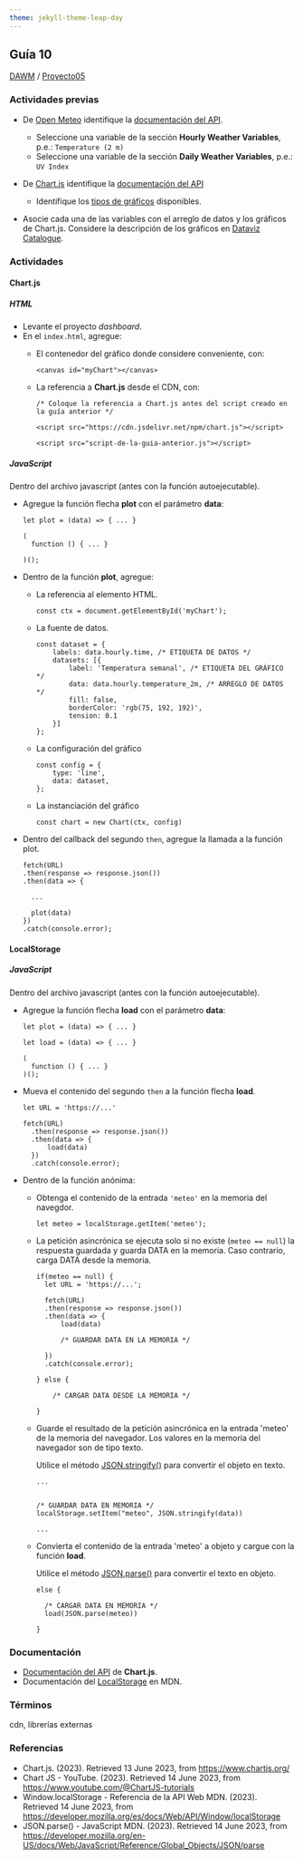 ```yaml
---
theme: jekyll-theme-leap-day
---
```


## Guía 10

[DAWM](/DAWM/) / [Proyecto05](/DAWM/proyectos/2023/proyecto05)

### Actividades previas

* De [Open Meteo](https://open-meteo.com/) identifique la [documentación del API](https://open-meteo.com/en/docs).
  - Seleccione una variable de la sección **Hourly Weather Variables**, p.e.: `Temperature (2 m)` 
  - Seleccione una variable de la sección **Daily Weather Variables**, p.e.: `UV Index`

* De [Chart.js](https://www.chartjs.org/) identifique la [documentación del API](https://www.chartjs.org/docs/latest/getting-started/)
  - Identifique los [tipos de gráficos](https://www.chartjs.org/docs/latest/charts/) disponibles.

* Asocie cada una de las variables con el arreglo de datos y los gráficos de Chart.js. Considere la descripción de los gráficos en [Dataviz Catalogue](https://datavizcatalogue.com/).


### Actividades

#### Chart.js

##### HTML

* Levante el proyecto _dashboard_.
* En el `index.html`, agregue:
  - El contenedor del gráfico donde considere conveniente, con:

      ```
      <canvas id="myChart"></canvas>
      ```

  - La referencia a **Chart.js** desde el CDN, con:

      ```
      /* Coloque la referencia a Chart.js antes del script creado en la guía anterior */
      
      <script src="https://cdn.jsdelivr.net/npm/chart.js"></script>

      <script src="script-de-la-guia-anterior.js"></script>
      ```

##### JavaScript

Dentro del archivo javascript (antes con la función autoejecutable).

* Agregue la función flecha **plot** con el parámetro **data**:

  ```
  let plot = (data) => { ... }

  (
    function () { ... }

  )();
  ```

* Dentro de la función **plot**, agregue:
  - La referencia al elemento HTML.

      ```
      const ctx = document.getElementById('myChart');
      ```
  - La fuente de datos.

      ```
      const dataset = {
          labels: data.hourly.time, /* ETIQUETA DE DATOS */
          datasets: [{
              label: 'Temperatura semanal', /* ETIQUETA DEL GRÁFICO */
              data: data.hourly.temperature_2m, /* ARREGLO DE DATOS */
              fill: false,
              borderColor: 'rgb(75, 192, 192)',
              tension: 0.1
          }]
      };
      ```
  - La configuración del gráfico

      ```
      const config = {
          type: 'line',
          data: dataset,
      };
      ```

  - La instanciación del gráfico

      ```
      const chart = new Chart(ctx, config)
      ```

* Dentro del callback del segundo `then`, agregue la llamada a la función plot.
  
  ```
  fetch(URL)
  .then(response => response.json())
  .then(data => {
    
    ...

    plot(data)
  })
  .catch(console.error);
  ```

#### LocalStorage

##### JavaScript

Dentro del archivo javascript (antes con la función autoejecutable).

* Agregue la función flecha **load** con el parámetro **data**:

  ```
  let plot = (data) => { ... }

  let load = (data) => { ... }

  (
    function () { ... }
  )();
  ```

* Mueva el contenido del segundo `then` a la función flecha **load**.
  
  ```
  let URL = 'https://...'

  fetch(URL)
    .then(response => response.json())
    .then(data => {
        load(data)
    })
    .catch(console.error);
  ```

* Dentro de la función anónima:

  - Obtenga el contenido de la entrada `'meteo'` en la memoria del navegdor.

      ```
      let meteo = localStorage.getItem('meteo');
      ```

  - La petición asincrónica se ejecuta solo si no existe (`meteo == null`) la respuesta guardada y guarda DATA en la memoria. Caso contrario, carga DATA desde la memoria.

      ```
      if(meteo == null) {
        let URL = 'https://...';
        
        fetch(URL)
        .then(response => response.json())
        .then(data => {
            load(data)

            /* GUARDAR DATA EN LA MEMORIA */

        })
        .catch(console.error);

      } else {

          /* CARGAR DATA DESDE LA MEMORIA */

      }
      ```

  - Guarde el resultado de la petición asincrónica en la entrada 'meteo' de la memoria del navegador. Los valores en la memoria del navegador son de tipo texto.

    Utilice el método [JSON.stringify()](https://developer.mozilla.org/en-US/docs/Web/JavaScript/Reference/Global_Objects/JSON/stringify) para convertir el objeto en texto.

      ```
      ...
       

      /* GUARDAR DATA EN MEMORIA */
      localStorage.setItem("meteo", JSON.stringify(data))

      ...
      ```

  - Convierta el contenido de la entrada 'meteo' a objeto y cargue con la función **load**.

    Utilice el método [JSON.parse()](https://developer.mozilla.org/en-US/docs/Web/JavaScript/Reference/Global_Objects/JSON/parse) para convertir el texto en objeto.

      ```
      else {

        /* CARGAR DATA EN MEMORIA */
        load(JSON.parse(meteo))
      
      }
      ```



### Documentación

* [Documentación del API](https://www.chartjs.org/docs/latest/getting-started/) de **Chart.js**.
* Documentación del [LocalStorage](https://developer.mozilla.org/es/docs/Web/API/Window/localStorage) en MDN.

### Términos

cdn, librerías externas

### Referencias

* Chart.js. (2023). Retrieved 13 June 2023, from https://www.chartjs.org/ 
* Chart JS - YouTube. (2023). Retrieved 14 June 2023, from https://www.youtube.com/@ChartJS-tutorials
* Window.localStorage - Referencia de la API Web MDN. (2023). Retrieved 14 June 2023, from https://developer.mozilla.org/es/docs/Web/API/Window/localStorage
* JSON.parse() - JavaScript MDN. (2023). Retrieved 14 June 2023, from https://developer.mozilla.org/en-US/docs/Web/JavaScript/Reference/Global_Objects/JSON/parse